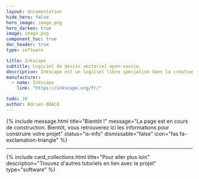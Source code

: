 ```yaml
---
layout: documentation
hide_hero: false
hero_image: image.png
hero_darken: true
image: image.png
component_toc: true
doc_header: true
type: software

title: Inkscape
subtitle: Logiciel de dessin vectoriel open-source
description: Inkscape est un logiciel libre spécialisé dans la création et l'édition de graphiques vectoriels, permettant de concevoir des illustrations, logos, diagrammes et autres visuels avec précision et flexibilité, grâce à des outils de dessin professionnels.
manufacturer:
  - name: Inkscape
    link: "https://inkscape.org/fr/"

todo: 10
author: Adrien BRACQ
---
```



{% include message.html title="Bientôt !" message="La page est en cours de construction. Bientôt, vous retrouverez ici les informations pour construire votre projet"
status="is-info" dismissable="false" icon="fas fa-exclamation-triangle" %}

---

{%
  include card_collections.html
  title="Pour aller plus loin"
  description="Trouvez d'autres tutoriels en lien avec le projet"
  type="software"
%}